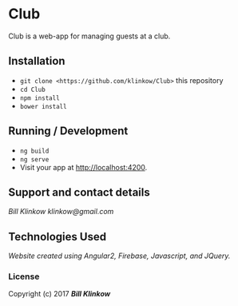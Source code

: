 # Club

Club is a web-app for managing guests at a club.

## Installation

* `git clone <https://github.com/klinkow/Club>` this repository
* `cd Club`
* `npm install`
* `bower install`

## Running / Development

* `ng build`
* `ng serve`
* Visit your app at [http://localhost:4200](http://localhost:4200).

## Support and contact details

_Bill Klinkow_
_klinkow@gmail.com_

## Technologies Used

_Website created using Angular2, Firebase, Javascript, and JQuery._

### License

Copyright (c) 2017 **_Bill Klinkow_**
